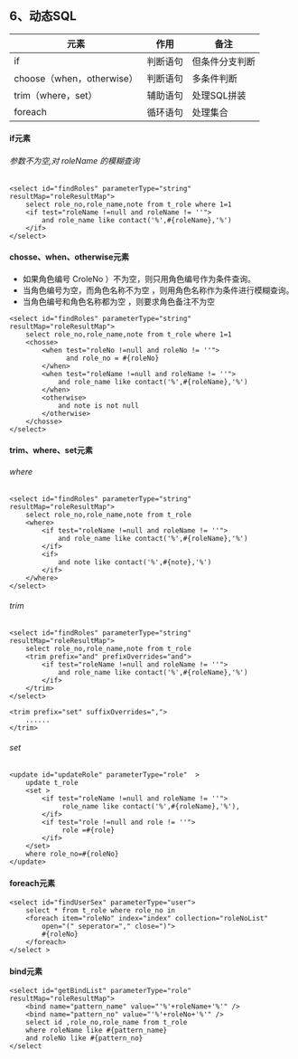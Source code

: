 ## 6、动态SQL

元素|作用|备注|
---|---|---|
if|判断语句|但条件分支判断|
choose（when，otherwise）|判断语句|多条件判断|
trim（where，set）|辅助语句|处理SQL拼装|
foreach|循环语句|处理集合|

#### if元素
###### 参数不为空,对 roleName 的模糊查询
```
<select id="findRoles" parameterType="string"  resultMap="roleResultMap">
    select role_no,role_name,note from t_role where 1=1
    <if test="roleName !=null and roleName != ''">
        and role_name like contact('%',#{roleName},'%')
    </if>
</select>
```

#### chosse、when、otherwise元素
- 如果角色编号 CroleNo ）不为空，则只用角色编号作为条件查询。
- 当角色编号为空，而角色名称不为空 ，则用角色名称作为条件进行模糊查询。
- 当角色编号和角色名称都为空 ，则要求角色备注不为空
```
<select id="findRoles" parameterType="string"  resultMap="roleResultMap">
    select role_no,role_name,note from t_role where 1=1
    <chosse>
        <when test="roleNo !=null and roleNo != ''">
              and role_no = #{roleNo}
        </when>
        <when test="roleName !=null and roleName != ''">
            and role_name like contact('%',#{roleName},'%')
        </when>
        <otherwise>
            and note is not null
        </otherwise>
    </chosse>
</select>
```

#### trim、where、set元素
###### where
```
<select id="findRoles" parameterType="string"  resultMap="roleResultMap">
    select role_no,role_name,note from t_role
    <where>
        <if test="roleName !=null and roleName != ''">
            and role_name like contact('%',#{roleName},'%')
        </if>
        <if>
            and note like contact('%',#{note},'%')
        </if>
    </where> 
</select>
```

###### trim
```
<select id="findRoles" parameterType="string"  resultMap="roleResultMap">
    select role_no,role_name,note from t_role
    <trim prefix="and" prefixOverrides="and">
        <if test="roleName !=null and roleName != ''">
            and role_name like contact('%',#{roleName},'%')
        </if>
    </trim> 
</select>
```

```$xslt
<trim prefix="set" suffixOverrides=",">
    ......
</trim>
```

###### set
```
<update id="updateRole" parameterType="role"  >
    update t_role
    <set >
        <if test="roleName !=null and roleName != ''">
             role_name like contact('%',#{roleName},'%'),
        </if>
        <if test="role !=null and role != ''">
             role =#{role}
        </if>
    </set>
    where role_no=#{roleNo} 
</update>
```

#### foreach元素
```$xslt
<select id="findUserSex" parameterType="user">
    select * from t_role where role_no in
    <foreach item="roleNo" index="index" collection="roleNoList" 
        open="(" seperator="," close=")">
        #{roleNo}
    </foreach>
</select >
```

#### bind元素
```$xslt
<select id="getBindList" parameterType="role" resultMap="roleResultMap">
    <bind name="pattern_name" value="'%'+roleName+'%'" />
    <bind name="pattern_no" value="'%'+roleNo+'%'" />
    select id ,role_no,role_name from t_role
    where roleName like #{pattern_name}
    and roleNo like #{pattern_no}
</select
```